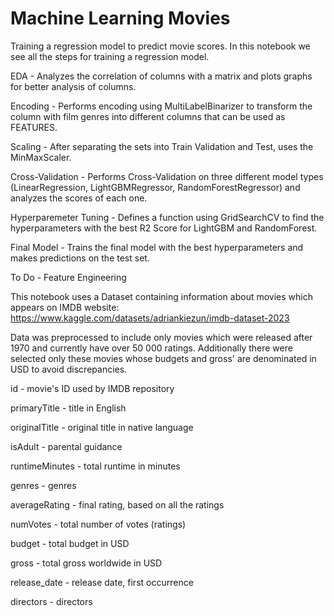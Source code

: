 # Machine Learning Movies

Training a regression model to predict movie scores.
In this notebook we see all the steps for training a regression model.

EDA - Analyzes the correlation of columns with a matrix and plots graphs for better analysis of columns.

Encoding - Performs encoding using MultiLabelBinarizer to transform the column with film genres into different columns that can be used as FEATURES.

Scaling - After separating the sets into Train Validation and Test, uses the MinMaxScaler.

Cross-Validation - Performs Cross-Validation on three different model types (LinearRegression, LightGBMRegressor, RandomForestRegressor) and analyzes the scores of each one.

Hyperparemeter Tuning - Defines a function using GridSearchCV to find the hyperparameters with the best R2 Score for LightGBM and RandomForest.

Final Model - Trains the final model with the best hyperparameters and makes predictions on the test set.

To Do - Feature Engineering

This notebook uses a Dataset containing information about movies which appears on IMDB website: 
https://www.kaggle.com/datasets/adriankiezun/imdb-dataset-2023

Data was preprocessed to include only movies which were released after 1970 and currently have over 50 000 ratings. Additionally there were selected only these movies whose budgets and gross' are denominated in USD to avoid discrepancies.

id - movie's ID used by IMDB repository

primaryTitle - title in English

originalTitle - original title in native language

isAdult - parental guidance

runtimeMinutes - total runtime in minutes

genres - genres

averageRating - final rating, based on all the ratings

numVotes - total number of votes (ratings)

budget - total budget in USD

gross - total gross worldwide in USD

release_date - release date, first occurrence

directors - directors
